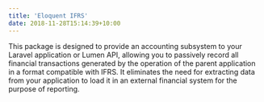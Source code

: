 ```yaml
---
title: 'Eloquent IFRS'
date: 2018-11-28T15:14:39+10:00
---
```


This package is designed to provide an accounting subsystem to your Laravel application or Lumen API, allowing you to passively record all financial transactions generated by the operation of the parent application in a format compatible with IFRS. It eliminates the need for extracting data from your application to load it in an external financial system for the purpose of reporting.

